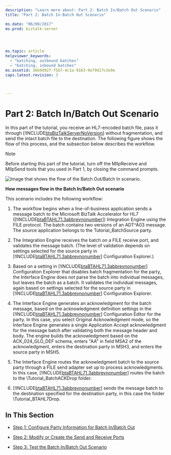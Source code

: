 ```yaml
---
description: "Learn more about: Part 2: Batch In/Batch Out Scenario"
title: "Part 2: Batch In-Batch Out Scenario"

ms.date: "06/08/2017"
ms.prod: biztalk-server




ms.topic: article
helpviewer_keywords: 
  - "batching, outbound batches"
  - "batching, inbound batches"
ms.assetid: 36b9d927-f5b7-4c1a-9163-9e79d17c3e9e
caps.latest.revision: 3



---
```

# Part 2: Batch In/Batch Out Scenario
In this part of the tutorial, you receive an HL7-encoded batch file, pass it through [!INCLUDE[btsBizTalkServerNoVersion](../../includes/btsbiztalkservernoversion-md.md)] without fragmentation, and send the intact batch file to the destination. The following figure shows the flow of this process, and the subsection below describes the workflow.  
  
> [!NOTE]
>  Before starting this part of the tutorial, turn off the MllpReceive and MllpSend tools that you used in Part 1, by closing the command prompts.  
  
 ![Image that shows the flow of the Batch Out/Batch In scenario.](../../adapters-and-accelerators/accelerator-hl7/media/hl7-batch-in-batch-out-scenario.gif "hl7_batch_in_batch_out_scenario")  
  
 **How messages flow in the Batch In/Batch Out scenario**  
  
 This scenario includes the following workflow:  
  
1. The workflow begins when a line-of-business application sends a message batch to the Microsoft BizTalk Accelerator for HL7 ([!INCLUDE[btaBTAHL71.3abbrevnonumber](../../includes/btabtahl71-3abbrevnonumber-md.md)]) Integration Engine using the FILE protocol. The batch contains two versions of an ADT^A03 message. The source application belongs to the Tutorial_BatchSource party.  
  
2. The Integration Engine receives the batch on a FILE receive port, and validates the message batch. (The level of validation depends on settings selected for the source party in [!INCLUDE[btaBTAHL71.3abbrevnonumber](../../includes/btabtahl71-3abbrevnonumber-md.md)] Configuration Explorer.)  
  
3. Based on a setting in [!INCLUDE[btaBTAHL71.3abbrevnonumber](../../includes/btabtahl71-3abbrevnonumber-md.md)] Configuration Explorer that disables batch fragmentation for the party, the Interface Engine does not parse the batch into individual messages, but leaves the batch as a batch. It validates the individual messages, again based on settings selected for the source party in [!INCLUDE[btaBTAHL71.3abbrevnonumber](../../includes/btabtahl71-3abbrevnonumber-md.md)] Configuration Explorer.  
  
4. The Interface Engine generates an acknowledgment for the batch message, based on the acknowledgment definition settings in the [!INCLUDE[btaBTAHL71.3abbrevnonumber](../../includes/btabtahl71-3abbrevnonumber-md.md)] Configuration Editor for the party. In this case, you select Original Acknowledgment mode, so the Interface Engine generates a single Application Accept acknowledgment for the message batch after validating both the message header and body. The engine builds the acknowledgment based on the ACK_024_GLO_DEF schema, enters "AA" in field MSA2 of the acknowledgment, enters the destination party in MSH3, and enters the source party in MSH5.  
  
5. The Interface Engine routes the acknowledgment batch to the source party through a FILE send adapter set up to process acknowledgments. In this case, [!INCLUDE[btaBTAHL71.3abbrevnonumber](../../includes/btabtahl71-3abbrevnonumber-md.md)] routes the batch to the \Tutorial_BatchACKDrop folder.  
  
6. [!INCLUDE[btaBTAHL71.3abbrevnonumber](../../includes/btabtahl71-3abbrevnonumber-md.md)] sends the message batch to the destination specified for the destination party, in this case the folder \Tutorial_BTAHL7Drop.  
  
## In This Section  
  
-   [Step 1: Configure Party Information for Batch In/Batch Out](../../adapters-and-accelerators/accelerator-hl7/step-1-configure-party-information-for-batch-in-batch-out.md)  
  
-   [Step 2: Modify or Create the Send and Receive Ports](../../adapters-and-accelerators/accelerator-hl7/step-2-modify-or-create-the-send-and-receive-ports.md)  
  
-   [Step 3: Test the Batch In/Batch Out Scenario](../../adapters-and-accelerators/accelerator-hl7/step-3-test-the-batch-in-batch-out-scenario.md)
